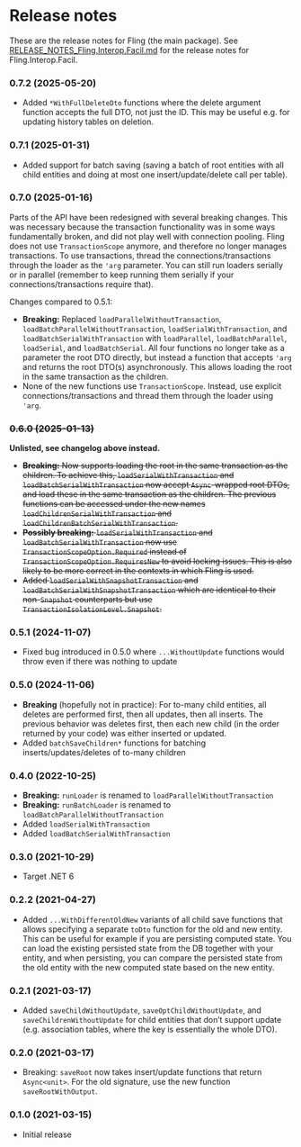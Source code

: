 Release notes
==============

These are the release notes for Fling (the main package).
See [RELEASE_NOTES_Fling.Interop.Facil.md](RELEASE_NOTES_Fling.Interop.Facil.md) for the release notes for
Fling.Interop.Facil.

### 0.7.2 (2025-05-20)

* Added `*WithFullDeleteDto` functions where the delete argument function accepts the full DTO, not just the ID. This
  may be useful e.g. for updating history tables on deletion.

### 0.7.1 (2025-01-31)

* Added support for batch saving (saving a batch of root entities with all child entities and doing at most one
  insert/update/delete call per table).

### 0.7.0 (2025-01-16)

Parts of the API have been redesigned with several breaking changes. This was necessary because the transaction
functionality was in some ways fundamentally broken, and did not play well with connection pooling. Fling does not use
`TransactionScope` anymore, and therefore no longer manages transactions. To use transactions, thread the
connections/transactions through the loader as the `'arg` parameter. You can still run loaders serially or in parallel
(remember to keep running them serially if your connections/transactions require that).

Changes compared to 0.5.1:

* **Breaking:** Replaced `loadParallelWithoutTransaction`, `loadBatchParallelWithoutTransaction`,
  `loadSerialWithTransaction`, and `loadBatchSerialWithTransaction` with
  `loadParallel`, `loadBatchParallel`, `loadSerial`, and `loadBatchSerial`. All four functions no longer take as a
  parameter the root DTO directly, but instead a function that accepts `'arg` and returns the root DTO(s)
  asynchronously. This allows loading the root in the same transaction as the children.
* None of the new functions use `TransactionScope`. Instead, use explicit connections/transactions and thread them
  through the loader using `'arg`.

### ~~0.6.0 (2025-01-13)~~

**Unlisted, see changelog above instead.**

* ~~**Breaking:** Now supports loading the root in the same transaction as the children. To achieve this,
  `loadSerialWithTransaction` and `loadBatchSerialWithTransaction` now accept `Async`-wrapped root DTOs, and load these
  in the same transaction as the children. The previous functions can be accessed under the new names
  `loadChildrenSerialWithTransaction` and `loadChildrenBatchSerialWithTransaction`.~~
* ~~**Possibly breaking:** `loadSerialWithTransaction` and `loadBatchSerialWithTransaction` now use
  `TransactionScopeOption.Required` instead of
  `TransactionScopeOption.RequiresNew` to avoid locking issues. This is also likely to be more correct in the contexts
  in which Fling is used.~~
* ~~Added `loadSerialWithSnapshotTransaction` and `loadBatchSerialWithSnapshotTransaction` which are identical to their
  non-`Snapshot` counterparts but use `TransactionIsolationLevel.Snapshot`.~~

### 0.5.1 (2024-11-07)

* Fixed bug introduced in 0.5.0 where `...WithoutUpdate` functions would throw even if there was nothing to update

### 0.5.0 (2024-11-06)

* **Breaking** (hopefully not in practice): For to-many child entities, all deletes are performed first, then all
  updates, then all inserts. The previous behavior was deletes first, then each new child (in the order returned by your
  code) was either inserted or updated.
* Added `batchSaveChildren*` functions for batching inserts/updates/deletes of to-many children

### 0.4.0 (2022-10-25)

* **Breaking:** `runLoader` is renamed to `loadParallelWithoutTransaction`
* **Breaking:** `runBatchLoader` is renamed to `loadBatchParallelWithoutTransaction`
* Added `loadSerialWithTransaction`
* Added `loadBatchSerialWithTransaction`

### 0.3.0 (2021-10-29)

* Target .NET 6

### 0.2.2 (2021-04-27)

* Added `...WithDifferentOldNew` variants of all child save functions that allows specifying a separate `toDto` function
  for the old and new entity. This can be useful for example if you are persisting computed state. You can load the
  existing persisted state from the DB together with your entity, and when persisting, you can compare the persisted
  state from the old entity with the new computed state based on the new entity.

### 0.2.1 (2021-03-17)

* Added `saveChildWithoutUpdate`, `saveOptChildWithoutUpdate`, and `saveChildrenWithoutUpdate` for child entities that
  don’t support update (e.g. association tables, where the key is essentially the whole DTO).

### 0.2.0 (2021-03-17)

* Breaking: `saveRoot` now takes insert/update functions that return `Async<unit>`. For the old signature, use the new
  function `saveRootWithOutput`.

### 0.1.0 (2021-03-15)

* Initial release
